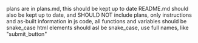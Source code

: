 plans are in plans.md, this should be kept up to date
README.md should also be kept up to date, and SHOULD NOT include plans, only instructions and as-built information
in js code, all functions and variables should be snake_case
html elements should asl be snake_case, use full names, like "submit_button"